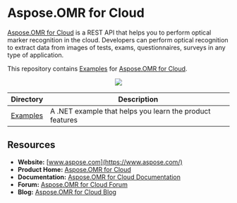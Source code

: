 # Aspose.OMR for Cloud

[Aspose.OMR for Cloud](https://www.aspose.cloud/products/omr/cloud) is a REST API that helps you to perform optical marker recognition in the cloud. Developers can perform optical recognition to extract data from images of tests, exams, questionnaires, surveys in any type of application.

This repository contains [Examples](Examples) for [Aspose.OMR for Cloud](https://www.aspose.cloud/products/omr/cloud).

<p align="center">
  <a href="https://github.com/aspose-omr/Aspose.OMR-for-Cloud/archive/master.zip">
    <img src="http://i.imgur.com/hwNhrGZ.png" />
  </a>
</p>


Directory | Description
--------- | -----------
[Examples](Examples)  | A .NET example that helps you learn the product features


## Resources

+ **Website:** [www.aspose.com](https://www.aspose.com/)
+ **Product Home:** [Aspose.OMR for Cloud](https://www.aspose.cloud/products/omr/cloud)
+ **Documentation:** [Aspose.OMR for Cloud Documentation](https://docs.aspose.cloud/display/omrcloud/Home)
+ **Forum:** [Aspose.OMR for Cloud Forum](https://forum.aspose.cloud/c/omr)
+ **Blog:** [Aspose.OMR for Cloud Blog](https://blog.aspose.cloud/category/aspose-products/aspose.omr-product-family/)